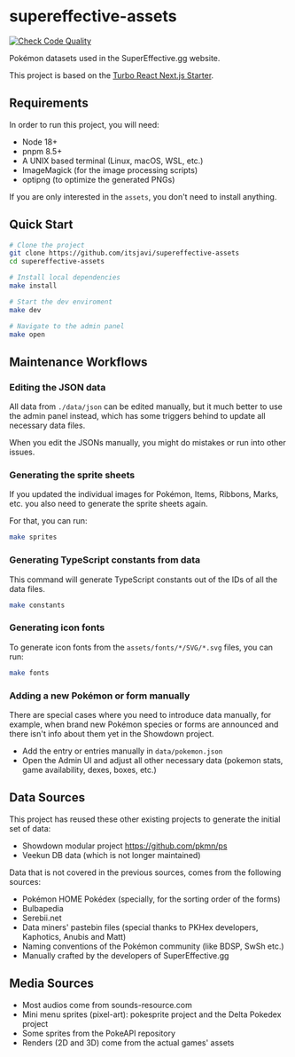 # supereffective-assets

[![Check Code Quality](https://github.com/itsjavi/supereffective-assets/actions/workflows/check-code-quality.yml/badge.svg)](https://github.com/itsjavi/supereffective-assets/actions/workflows/check-code-quality.yml)

Pokémon datasets used in the SuperEffective.gg website.

This project is based on the [Turbo React Next.js Starter](https://github.com/itsjavi/turborepo-react-next).

## Requirements

In order to run this project, you will need:

- Node 18+
- pnpm 8.5+
- A UNIX based terminal (Linux, macOS, WSL, etc.)
- ImageMagick (for the image processing scripts)
- optipng (to optimize the generated PNGs)

If you are only interested in the `assets`, you don't need to install anything.

## Quick Start

```bash
# Clone the project
git clone https://github.com/itsjavi/supereffective-assets
cd supereffective-assets

# Install local dependencies
make install

# Start the dev enviroment
make dev

# Navigate to the admin panel
make open
```

## Maintenance Workflows

### Editing the JSON data

All data from `./data/json` can be edited manually, but it much better to use the admin panel instead, which has some triggers behind to update all necessary data files.

When you edit the JSONs manually, you might do mistakes or run into other issues.

### Generating the sprite sheets

If you updated the individual images for Pokémon, Items, Ribbons, Marks, etc. you also need to generate the sprite sheets again.

For that, you can run:

```bash
make sprites
```

### Generating TypeScript constants from data

This command will generate TypeScript constants out of the IDs of all the data files.

```bash
make constants
```

### Generating icon fonts

To generate icon fonts from the `assets/fonts/*/SVG/*.svg` files, you can run:

```bash
make fonts
```

### Adding a new Pokémon or form manually

There are special cases where you need to introduce data manually, for example,
when brand new Pokémon species or forms are announced and there isn't info about them yet in the Showdown project.

- Add the entry or entries manually in `data/pokemon.json`
- Open the Admin UI and adjust all other necessary data (pokemon stats, game availability, dexes, boxes, etc.)

## Data Sources

This project has reused these other existing projects to generate the initial set of data:

- Showdown modular project https://github.com/pkmn/ps
- Veekun DB data (which is not longer maintained)

Data that is not covered in the previous sources, comes from the following sources:

- Pokémon HOME Pokédex (specially, for the sorting order of the forms)
- Bulbapedia
- Serebii.net
- Data miners' pastebin files (special thanks to PKHex developers, Kaphotics, Anubis and Matt)
- Naming conventions of the Pokémon community (like BDSP, SwSh etc.)
- Manually crafted by the developers of SuperEffective.gg

## Media Sources

- Most audios come from sounds-resource.com
- Mini menu sprites (pixel-art): pokesprite project and the Delta Pokedex project
- Some sprites from the PokeAPI repository
- Renders (2D and 3D) come from the actual games' assets
